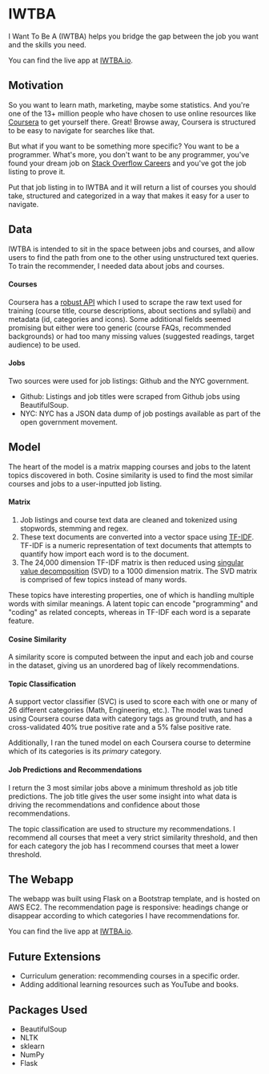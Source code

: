# IWTBA
I Want To Be A (IWTBA) helps you bridge the gap between the job you want and the skills you need.

You can find the live app at [IWTBA.io](http://www.iwtba.io).

## Motivation

So you want to learn math, marketing, maybe some statistics. And you're one of the 13+ million people who have chosen to use online resources like [Coursera](https://www.coursera.org/) to get yourself there. Great! Browse away, Coursera is structured to be easy to navigate for searches like that.

But what if you want to be something more specific? You want to be a programmer. What's more, you don't want to be any programmer, you've found your dream job on [Stack Overflow Careers](http://careers.stackoverflow.com/) and you've got the job listing to prove it.

Put that job listing in to IWTBA and it will return a list of courses you should take, structured and categorized in a way that makes it easy for a user to navigate.

## Data

IWTBA is intended to sit in the space between jobs and courses, and allow users to find the path from one to the other using unstructured text queries. To train the recommender, I needed data about jobs and courses.

#### Courses

Coursera has a [robust API](https://tech.coursera.org/app-platform/catalog/) which I used to scrape the raw text used for training (course title, course descriptions, about sections and syllabi) and metadata (id, categories and icons). Some additional fields seemed promising but either were too generic (course FAQs, recommended backgrounds) or had too many missing values (suggested readings, target audience) to be used.

#### Jobs

Two sources were used for job listings: Github and the NYC government.
- Github: Listings and job titles were scraped from Github jobs using BeautifulSoup. 
- NYC: NYC has a JSON data dump of job postings available as part of the open government movement.

## Model
The heart of the model is a matrix mapping courses and jobs to the latent topics discovered in both. Cosine similarity is used to find the most similar courses and jobs to a user-inputted job listing.

#### Matrix
1. Job listings and course text data are cleaned and tokenized using stopwords, stemming and regex.
2. These text documents are converted into a vector space using [TF-IDF](https://en.wikipedia.org/wiki/Tf%E2%80%93idf). TF-IDF is a numeric representation  of text documents that attempts to quantify how import each word is to the document.
3. The 24,000 dimension TF-IDF matrix is then reduced using [singular value decomposition](https://en.wikipedia.org/wiki/Singular_value_decomposition) (SVD) to a 1000 dimension matrix. The SVD matrix is comprised of few topics instead of many words.

These topics have interesting properties, one of which is handling multiple words with similar meanings. A latent topic can encode "programming" and "coding" as related concepts, whereas in TF-IDF each word is a separate feature.

#### Cosine Similarity
A similarity score is computed between the input and each job and course in the dataset, giving us an unordered bag of likely recommendations.

#### Topic Classification
A support vector classifier (SVC) is used to score each with one or many of 26 different categories (Math, Engineering, etc.). The model was tuned using Coursera course data with category tags as ground truth, and has a cross-validated 40% true positive rate and a 5% false positive rate.

Additionally, I ran the tuned model on each Coursera course to determine which of its categories is its *primary* category.

#### Job Predictions and Recommendations
I return the 3 most similar jobs above a minimum threshold as job title predictions. The job title gives the user some insight into what data is driving the recommendations and confidence about those recommendations.

The topic classification are used to structure my recommendations. I recommend all courses that meet a very strict similarity threshold, and then for each category the job has I recommend courses that meet a lower threshold.

## The Webapp

The webapp was built using Flask on a Bootstrap template, and is hosted on AWS EC2. The recommendation page is responsive: headings change or disappear according to which categories I have recommendations for.

You can find the live app at [IWTBA.io](http://www.iwtba.io).

## Future Extensions
- Curriculum generation: recommending courses in a specific order.
- Adding additional learning resources such as YouTube and books.

## Packages Used
- BeautifulSoup
- NLTK
- sklearn
- NumPy
- Flask
